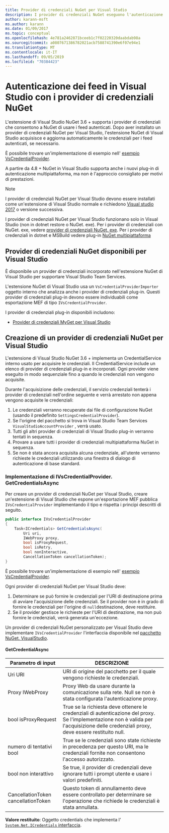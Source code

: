 ```yaml
---
title: Provider di credenziali NuGet per Visual Studio
description: I provider di credenziali NuGet eseguono l'autenticazione con i feed implementando l'interfaccia IVsCredentialProvider in un'estensione di Visual Studio.
author: karann-msft
ms.author: karann
ms.date: 01/09/2017
ms.topic: conceptual
ms.openlocfilehash: 4e781a2462871bceeb1c7f02220320daabdab98a
ms.sourcegitcommit: a0807671386782021acb7588741390e6f07e94e1
ms.translationtype: MT
ms.contentlocale: it-IT
ms.lasthandoff: 09/05/2019
ms.locfileid: "70384423"
---
```

# <a name="authenticating-feeds-in-visual-studio-with-nuget-credential-providers"></a>Autenticazione dei feed in Visual Studio con i provider di credenziali NuGet

L'estensione di Visual Studio NuGet 3.6 + supporta i provider di credenziali che consentono a NuGet di usare i feed autenticati.
Dopo aver installato un provider di credenziali NuGet per Visual Studio, l'estensione NuGet di Visual Studio acquisisce e aggiorna automaticamente le credenziali per i feed autenticati, se necessario.

È possibile trovare un'implementazione di esempio nell' [esempio VsCredentialProvider](https://github.com/NuGet/Samples/tree/master/VsCredentialProvider).

A partire da 4.8 + NuGet in Visual Studio supporta anche i nuovi plug-in di autenticazione multipiattaforma, ma non è l'approccio consigliato per motivi di prestazioni.

> [!Note]
> I provider di credenziali NuGet per Visual Studio devono essere installati come un'estensione di Visual Studio normale e richiedono [Visual studio 2017](http://aka.ms/vs/15/release/vs_enterprise.exe) o versione successiva.
>
> I provider di credenziali NuGet per Visual Studio funzionano solo in Visual Studio (non in dotnet restore o NuGet. exe). Per i provider di credenziali con NuGet. exe, vedere [provider di credenziali NuGet. exe](nuget-exe-Credential-providers.md).
> Per i provider di credenziali in dotnet e MSBuild vedere plug-in [NuGet multipiattaforma](nuget-cross-platform-authentication-plugin.md)

## <a name="available-nuget-credential-providers-for-visual-studio"></a>Provider di credenziali NuGet disponibili per Visual Studio

È disponibile un provider di credenziali incorporato nell'estensione NuGet di Visual Studio per supportare Visual Studio Team Services.

L'estensione NuGet di Visual Studio usa un `VsCredentialProviderImporter` oggetto interno che analizza anche i provider di credenziali plug-in. Questi provider di credenziali plug-in devono essere individuabili come esportazione MEF di tipo `IVsCredentialProvider`.

I provider di credenziali plug-in disponibili includono:

- [Provider di credenziali MyGet per Visual Studio](http://docs.myget.org/docs/reference/credential-provider-for-visual-studio)

## <a name="creating-a-nuget-credential-provider-for-visual-studio"></a>Creazione di un provider di credenziali NuGet per Visual Studio

L'estensione di Visual Studio NuGet 3.6 + implementa un CredentialService interno usato per acquisire le credenziali. Il CredentialService include un elenco di provider di credenziali plug-in e incorporati. Ogni provider viene eseguito in modo sequenziale fino a quando le credenziali non vengono acquisite.

Durante l'acquisizione delle credenziali, il servizio credenziali tenterà i provider di credenziali nell'ordine seguente e verrà arrestato non appena vengono acquisite le credenziali:

1. Le credenziali verranno recuperate dai file di configurazione NuGet (usando il predefinito `SettingsCredentialProvider`).
1. Se l'origine del pacchetto si trova in Visual Studio Team Services `VisualStudioAccountProvider` , verrà usato.
1. Tutti gli altri provider di credenziali di Visual Studio plug-in verranno tentati in sequenza.
1. Provare a usare tutti i provider di credenziali multipiattaforma NuGet in sequenza.
1. Se non è stata ancora acquisita alcuna credenziale, all'utente verranno richieste le credenziali utilizzando una finestra di dialogo di autenticazione di base standard.

### <a name="implementing-ivscredentialprovidergetcredentialsasync"></a>Implementazione di IVsCredentialProvider. GetCredentialsAsync

Per creare un provider di credenziali NuGet per Visual Studio, creare un'estensione di Visual Studio che espone un'esportazione MEF pubblica `IVsCredentialProvider` implementando il tipo e rispetta i principi descritti di seguito.

```cs
public interface IVsCredentialProvider
{
    Task<ICredentials> GetCredentialsAsync(
        Uri uri,
        IWebProxy proxy,
        bool isProxyRequest,
        bool isRetry,
        bool nonInteractive,
        CancellationToken cancellationToken);
}
```

È possibile trovare un'implementazione di esempio nell' [esempio VsCredentialProvider](https://github.com/NuGet/Samples/tree/master/VsCredentialProvider).

Ogni provider di credenziali NuGet per Visual Studio deve:

1. Determinare se può fornire le credenziali per l'URI di destinazione prima di avviare l'acquisizione delle credenziali. Se il provider non è in grado di fornire le credenziali per l'origine di `null`destinazione, deve restituire.
1. Se il provider gestisce le richieste per l'URI di destinazione, ma non può fornire le credenziali, verrà generata un'eccezione.

Un provider di credenziali NuGet personalizzato per Visual Studio deve implementare `IVsCredentialProvider` l'interfaccia disponibile nel [pacchetto NuGet. VisualStudio](https://www.nuget.org/packages/NuGet.VisualStudio/).

#### <a name="getcredentialasync"></a>GetCredentialAsync

| Parametro di input |DESCRIZIONE|
| ----------------|-----------|
| Uri URI | URI di origine del pacchetto per il quale vengono richieste le credenziali.|
| Proxy IWebProxy | Proxy Web da usare durante la comunicazione sulla rete. Null se non è stata configurata l'autenticazione proxy. |
| bool isProxyRequest | True se la richiesta deve ottenere le credenziali di autenticazione del proxy. Se l'implementazione non è valida per l'acquisizione delle credenziali proxy, deve essere restituito null. |
| numero di tentativi bool | True se le credenziali sono state richieste in precedenza per questo URI, ma le credenziali fornite non consentono l'accesso autorizzato. |
| bool non interattivo | Se true, il provider di credenziali deve ignorare tutti i prompt utente e usare i valori predefiniti. |
| CancellationToken cancellationToken | Questo token di annullamento deve essere controllato per determinare se l'operazione che richiede le credenziali è stata annullata. |

**Valore restituito**: Oggetto credentials che implementa l' [ `System.Net.ICredentials` interfaccia](/dotnet/api/system.net.icredentials?view=netstandard-2.0).
